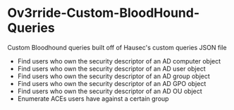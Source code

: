 # Ov3rride-Custom-BloodHound-Queries
Custom Bloodhound queries built off of Hausec's custom queries JSON file

* Find users who own the security descriptor of an AD computer object
* Find users who own the security descriptor of an AD user object
* Find users who own the security descriptor of an AD group object
* Find users who own the security descriptor of an AD GPO object
* Find users who own the security descriptor of an AD OU object
* Enumerate ACEs users have against a certain group

